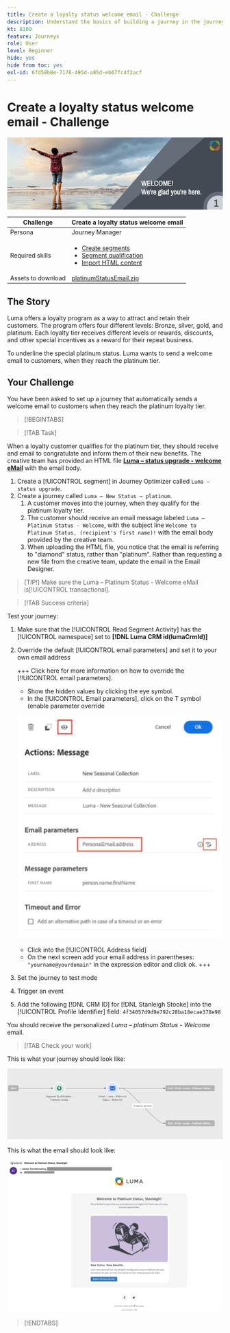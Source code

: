 ```yaml
---
title: Create a loyalty status welcome email - Challenge
description: Understand the basics of building a journey in the journey canvas.
kt: 8109
feature: Journeys
role: User
level: Beginner
hide: yes
hide from toc: yes
exl-id: 6fd58b8e-7178-495d-a85d-eb67fc4f3acf
---
```

# Create a loyalty status welcome email - Challenge

![Loyalty status welcome email - Challenge Banner](/help/challenges/assets/email-assets/luma-transactional-onboarding-1.png)

|Challenge|Create a loyalty status welcome email|
|---|---|
|Persona|Journey Manager|
|Required skills|<ul><li>[Create segments](https://experienceleague.adobe.com/docs/journey-optimizer-learn/tutorials/profiles-segments-subscriptions/create-segments.html)</li> <li>[Segment qualification](https://experienceleague.adobe.com/docs/journey-optimizer-learn/tutorials/create-journeys/use-case-read-segment-qualification.html)</li><li>[Import HTML content](https://experienceleague.adobe.com/docs/journey-optimizer-learn/tutorials/create-messages/create-emails/import-and-author-html-email-content.html)</li></ul>|
|Assets to download|[platinumStatusEmail.zip](/help/challenges/assets/email-assets/platinumStatusEmail.zip)|

## The Story

Luma offers a loyalty program as a way to attract and retain their customers. The program offers four different levels: Bronze, silver, gold, and platinum. Each loyalty tier receives different levels or rewards, discounts, and other special incentives as a reward for their repeat business.

To underline the special platinum status. Luma wants to send a welcome email to customers, when they reach the platinum tier.

## Your Challenge

You have been asked to set up a journey that automatically sends a welcome email to customers when they reach the platinum loyalty tier.

>[!BEGINTABS]

>[!TAB Task]

When a loyalty customer qualifies for the platinum tier, they should receive and email to congratulate and inform them of their new benefits. The creative team has provided an HTML file **[Luma – status upgrade - welcome eMail](/help/challenges/assets/email-assets/StatusUpgradeEmail.zip)** with the email body.

1.   Create a [!UICONTROL segment] in Journey Optimizer called `Luma – status upgrade`.
2.   Create a journey called `Luma – New Status – platinum`. 
     1. A customer moves into the journey, when they qualify for the platinum loyalty tier. 
     2. The customer should receive an email message labeled `Luma – Platinum Status - Welcome`, with the subject line `Welcome to Platinum Status, (recipient's first name)!` with the email body provided by the creative team.
     3. When uploading the HTML file, you notice that the email is referring to "diamond" status, rather than "platinum". Rather than requesting a new file from the creative team, update the email in the Email Designer.

>[TIP!]
> Make sure the Luma – Platinum Status - Welcome eMail is[!UICONTROL transactional].


>[!TAB Success criteria]

Test your journey: 

1. Make sure that the [!UICONTROL Read Segment Activity] has the [!UICONTROL namespace] set to **[!DNL Luma CRM id(lumaCrmId)]**
2. Override the default [!UICONTROL email parameters] and set it to your own email address 

    +++ Click here for more information on how to override the [!!UICONTROL email parameters].
    * Show the hidden values by clicking the eye symbol.
    * In the [!UICONTROL Email parameters], click on the T symbol (enable parameter override

    ![Override email parameters](/help/challenges/assets/c3-override-email-paramters.jpg)
    
    *   Click into the [!UICONTROL Address field]
    *   On the next screen add your email address in parentheses: `"yourname@yourdomain"` in the expression editor and click ok.
    +++
    
3. Set the journey to test mode 
4. Trigger an event 
5. Add the following [!DNL CRM ID] for [!DNL Stanleigh Stooke] into the [!UICONTROL Profile Identifier] field: `4f34057d9d9e792c28ba18ecae378e98`

You should receive the personalized *Luma – platinum Status - Welcome* email. 

>[!TAB Check your work]

This is what your journey should look like: 

![platinum-status-upgrade-journey](/help/challenges/assets/journey-luma-status-upgrade.png)


This is what the email should look like:

![Luma – status upgrade - welcome eMail](/help/challenges/assets/status-upgrade-welcome-email.png)

>[!ENDTABS]
